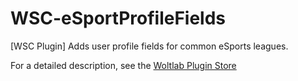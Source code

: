 # WSC-eSportProfileFields
[WSC Plugin] Adds user profile fields for common eSports leagues.

For a detailed description, see the [Woltlab Plugin Store](https://pluginstore.woltlab.com/file/2825-e-sport-profilfelder/)
